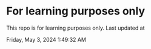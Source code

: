 # For learning purposes only
This repo is for learning purposes only.
Last updated at

Friday, May 3, 2024 1:49:32 AM


